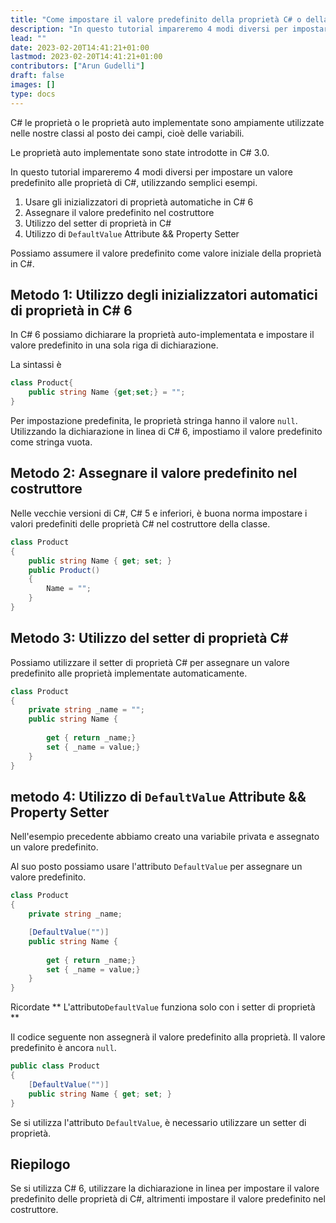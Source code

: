 ```yaml
---
title: "Come impostare il valore predefinito della proprietà C# o della proprietà C# implementata automaticamente"
description: "In questo tutorial impareremo 4 modi diversi per impostare il valore predefinito delle proprietà C# utilizzando semplici esempi"
lead: ""
date: 2023-02-20T14:41:21+01:00
lastmod: 2023-02-20T14:41:21+01:00
contributors: ["Arun Gudelli"]
draft: false
images: []
type: docs
---
```


C# le proprietà o le proprietà auto implementate sono ampiamente utilizzate nelle nostre classi al posto dei campi, cioè delle variabili.  

Le proprietà auto implementate sono state introdotte in C# 3.0.

In questo tutorial impareremo 4 modi diversi per impostare un valore predefinito alle proprietà di C#, utilizzando semplici esempi.

1. Usare gli inizializzatori di proprietà automatiche in C# 6
2. Assegnare il valore predefinito nel costruttore
3. Utilizzo del setter di proprietà in C# 
4. Utilizzo di `DefaultValue` Attribute &amp;&amp; Property Setter

Possiamo assumere il valore predefinito come valore iniziale della proprietà in C#.

## Metodo 1: Utilizzo degli inizializzatori automatici di proprietà in C# 6

In C# 6 possiamo dichiarare la proprietà auto-implementata e impostare il valore predefinito in una sola riga di dichiarazione.

La sintassi è

```csharp
class Product{
    public string Name {get;set;} = "";
}
```
Per impostazione predefinita, le proprietà stringa hanno il valore `null`. Utilizzando la dichiarazione in linea di C# 6, impostiamo il valore predefinito come stringa vuota. 

## Metodo 2: Assegnare il valore predefinito nel costruttore

Nelle vecchie versioni di C#, C# 5 e inferiori, è buona norma impostare i valori predefiniti delle proprietà C# nel costruttore della classe.

```csharp
class Product 
{
    public string Name { get; set; }
    public Product()
    {
        Name = "";
    }
}
```

## Metodo 3: Utilizzo del setter di proprietà C# 

Possiamo utilizzare il setter di proprietà C# per assegnare un valore predefinito alle proprietà implementate automaticamente.

```csharp
class Product 
{
    private string _name = "";
    public string Name { 
        
        get { return _name;}
        set { _name = value;} 
    }
}
```

## metodo 4: Utilizzo di `DefaultValue` Attribute &amp;&amp; Property Setter

Nell'esempio precedente abbiamo creato una variabile privata e assegnato un valore predefinito. 

Al suo posto possiamo usare l'attributo `DefaultValue` per assegnare un valore predefinito.

```csharp
class Product 
{
    private string _name;

    [DefaultValue("")]
    public string Name { 
        
        get { return _name;}
        set { _name = value;} 
    }
}
```

Ricordate ** L'attributo`DefaultValue` funziona solo con i setter di proprietà ** 

Il codice seguente non assegnerà il valore predefinito alla proprietà. Il valore predefinito è ancora `null`.

```csharp
public class Product
{
    [DefaultValue("")]
    public string Name { get; set; }
}
```
Se si utilizza l'attributo `DefaultValue`, è necessario utilizzare un setter di proprietà.


## Riepilogo

Se si utilizza C# 6, utilizzare la dichiarazione in linea per impostare il valore predefinito delle proprietà di C#, altrimenti impostare il valore predefinito nel costruttore. 








